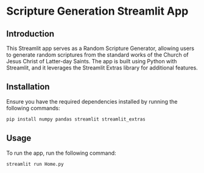 # Scripture Generation Streamlit App

## Introduction
This Streamlit app serves as a Random Scripture Generator, allowing users to generate random scriptures from the standard works of the Church of Jesus Christ of Latter-day Saints. The app is built using Python with Streamlit, and it leverages the Streamlit Extras library for additional features.

## Installation
Ensure you have the required dependencies installed by running the following commands:
```bash
pip install numpy pandas streamlit streamlit_extras
```

## Usage
To run the app, run the following command:
```bash
streamlit run Home.py
```

